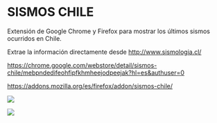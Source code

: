 # **SISMOS CHILE**

Extensión de Google Chrome y Firefox para mostrar los últimos sismos ocurridos en Chile.

Extrae la información directamente desde http://www.sismologia.cl/

https://chrome.google.com/webstore/detail/sismos-chile/mebpndedifeohfipfkhmheejodpeejak?hl=es&authuser=0

https://addons.mozilla.org/es/firefox/addon/sismos-chile/

![](https://lh3.googleusercontent.com/cCgACLHYq_STwpp6rfe2g45Q047OwIW_fcpnYpOXqjsp3SC2va3-NF1o3vrUVw9xfF4NQ_Ai=w640-h400-e365-rj-sc0x00ffffff)

![](https://lh3.googleusercontent.com/Gu5xdzaA5LWiH-uOVDf7VpT9IhwUaaxV95a8qQxrEd-RCnaMhp7Nh6FrNdxTIU_JxjkzHXEsnjI=w640-h400-e365-rj-sc0x00ffffff)
